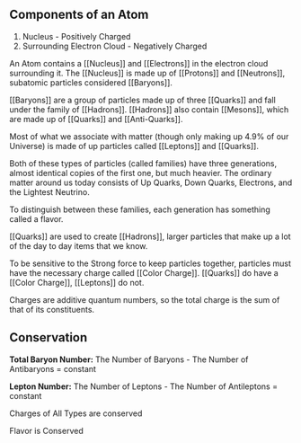 ## Components of an Atom
1. Nucleus - Positively Charged
2. Surrounding Electron Cloud - Negatively Charged

An Atom contains a [[Nucleus]] and [[Electrons]] in the electron cloud surrounding it. The [[Nucleus]] is made up of [[Protons]] and [[Neutrons]], subatomic particles considered [[Baryons]].

[[Baryons]] are a group of particles made up of three [[Quarks]] and fall under the family of [[Hadrons]]. [[Hadrons]] also contain [[Mesons]], which are made up of [[Quarks]] and [[Anti-Quarks]].

Most of what we associate with matter (though only making up 4.9% of our Universe) is made of up particles called [[Leptons]] and [[Quarks]].

Both of these types of particles (called families) have three generations, almost identical copies of the first one, but much heavier. The ordinary matter around us today consists of Up Quarks, Down Quarks, Electrons, and the Lightest Neutrino.

To distinguish between these families, each generation has something called a flavor.

[[Quarks]] are used to create [[Hadrons]], larger particles that make up a lot of the day to day items that we know.

To be sensitive to the Strong force to keep particles together, particles must have the necessary charge called [[Color Charge]]. [[Quarks]] do have a [[Color Charge]], [[Leptons]] do not.

Charges are additive quantum numbers, so the total charge is the sum of that of its constituents.

## Conservation

**Total Baryon Number:** The Number of Baryons - The Number of Antibaryons = constant

**Lepton Number:** The Number of Leptons - The Number of Antileptons = constant

Charges of All Types are conserved

Flavor is Conserved